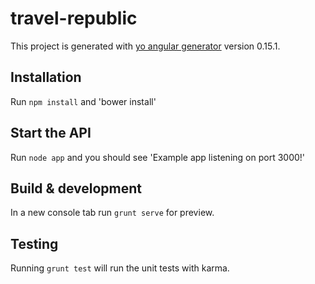 # travel-republic

This project is generated with [yo angular generator](https://github.com/yeoman/generator-angular)
version 0.15.1.

## Installation

Run `npm install` and 'bower install'

## Start the API

Run `node app` and you should see 'Example app listening on port 3000!'

## Build & development

In a new console tab run `grunt serve` for preview.

## Testing

Running `grunt test` will run the unit tests with karma.
